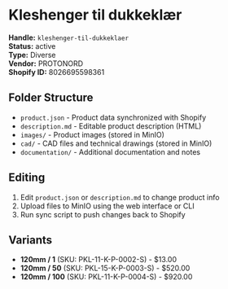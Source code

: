 # Kleshenger til dukkeklær

**Handle:** `kleshenger-til-dukkeklaer`  
**Status:** active  
**Type:** Diverse  
**Vendor:** PROTONORD  
**Shopify ID:** 8026695598361  

## Folder Structure

- `product.json` - Product data synchronized with Shopify
- `description.md` - Editable product description (HTML)
- `images/` - Product images (stored in MinIO)
- `cad/` - CAD files and technical drawings (stored in MinIO)
- `documentation/` - Additional documentation and notes

## Editing

1. Edit `product.json` or `description.md` to change product info
2. Upload files to MinIO using the web interface or CLI
3. Run sync script to push changes back to Shopify

## Variants

- **120mm / 1** (SKU: PKL-11-K-P-0002-S) - $13.00
- **120mm / 50** (SKU: PKL-15-K-P-0003-S) - $520.00
- **120mm / 100** (SKU: PKL-11-K-P-0004-S) - $920.00
